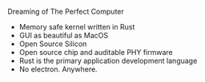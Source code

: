 Dreaming of The Perfect Computer
 - Memory safe kernel written in Rust
 - GUI as beautiful as MacOS
 - Open Source Silicon
 - Open source chip and auditable PHY firmware
 - Rust is the primary application development language
 - No electron. Anywhere.
